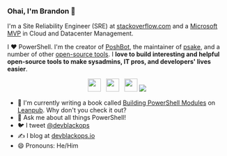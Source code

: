 ### Ohai, I'm Brandon 👋

I'm a Site Reliability Engineer (SRE) at [stackoverflow.com](https://stackoverflow.com/) and a [Microsoft MVP](https://mvp.microsoft.com/en-us/PublicProfile/5003334?fullName=Brandon%20%20Olin) in Cloud and Datacenter Management.

I :heart: PowerShell. I'm the creator of [PoshBot](https://github.com/poshbotio/PoshBot), the maintainer of [psake](https://github.com/psake/psake), and a number of other [open-source tools](https://github.com/devblackops?tab=repositories). I **love to build interesting and helpful open-source tools to make sysadmins, IT pros, and developers' lives easier**.

<p align='center'>
<a href="https://dev.to/devblackops"><img height="30" src="https://raw.githubusercontent.com/devblackops/devblackops/master/media/dev.png"></a>&nbsp;&nbsp;
<a href="https://twitter.com/devblackops"><img height="30" src="https://raw.githubusercontent.com/devblackops/devblackops/master/media/twitter.png"></a>&nbsp;&nbsp;
<a href="https://www.patreon.com/devblackops?fan_landing=true"><img height="30" src="https://raw.githubusercontent.com/devblackops/devblackops/master/media/patreon.png"></a>
<img src="https://visitor-badge.glitch.me/badge?page_id=devblackops.visitor-badge">
</p>

- 🔭 I'm currently writing a book called [Building PowerShell Modules](https://leanpub.com/building-powershell-modules) on [Leanpub](https://leanpub.com). Why don't you check it out?
- 💬 Ask me about all things PowerShell!
- 🐦 I tweet [@devblackops](https://twitter.com/devblackops)
- ✍ I blog at [devblackops.io](https://devblackops.io)
- 😄 Pronouns: He/Him

<!--
**devblackops/devblackops** is a ✨ _special_ ✨ repository because its `README.md` (this file) appears on your GitHub profile.

Here are some ideas to get you started:

- 🔭 I’m currently working on ...
- 🌱 I’m currently learning ...
- 👯 I’m looking to collaborate on ...
- 🤔 I’m looking for help with ...
- 💬 Ask me about ...
- 📫 How to reach me: ...
- 😄 Pronouns: ...
- ⚡ Fun fact: ...
-->
